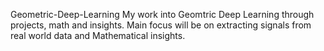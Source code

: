 Geometric-Deep-Learning
My work into Geomtric Deep Learning through projects, math and insights. Main focus will be on extracting signals from real world data and Mathematical insights.
